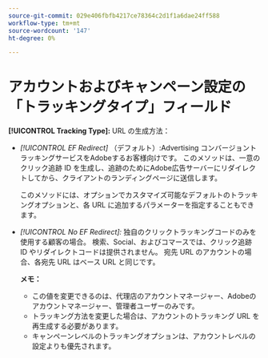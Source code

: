 ```yaml
---
source-git-commit: 029e406fbfb4217ce78364c2d1f1a6dae24ff588
workflow-type: tm+mt
source-wordcount: '147'
ht-degree: 0%

---
```

# アカウントおよびキャンペーン設定の「トラッキングタイプ」フィールド

**[!UICONTROL Tracking Type]:** URL の生成方法：

* *[!UICONTROL EF Redirect]* （デフォルト）:Advertising コンバージョントラッキングサービスをAdobeするお客様向けです。 このメソッドは、一意のクリック追跡 ID を生成し、追跡のためにAdobe広告サーバーにリダイレクトしてから、クライアントのランディングページに送信します。

   このメソッドには、オプションでカスタマイズ可能なデフォルトのトラッキングオプションと、各 URL に追加するパラメーターを指定することもできます。

* *[!UICONTROL No EF Redirect]:* 独自のクリックトラッキングコードのみを使用する顧客の場合。 検索、Social、およびコマースでは、クリック追跡 ID やリダイレクトコードは提供されません。 宛先 URL のアカウントの場合、各宛先 URL はベース URL と同じです。

   **メモ：**

   * この値を変更できるのは、代理店のアカウントマネージャー、Adobeのアカウントマネージャー、管理者ユーザーのみです。
   * トラッキング方法を変更した場合は、アカウントのトラッキング URL を再生成する必要があります。
   * キャンペーンレベルのトラッキングオプションは、アカウントレベルの設定よりも優先されます。
